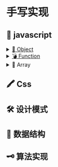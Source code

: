 # 手写实现

## 📜 javascript

<details for="Object">
<summary><a href="./javascript/Object/readme.md">🦆 Object</a></summary>

- [new](./javascript/Object/new/readme.md)
- [instanceof](./javascript/Object/instanceof/readme.md)
- [继承]()
- [create]()
</details>
<details for="Function">
<summary><a href="./javascript/Function/readme.md">💣 Function</a></summary>

- [apply](./javascript/Function/apply.md)

</details>
<details for="Array">
  <summary>🛒 Array</summary>
</details>

## 🖍 Css

## 🛠 设计模式

## 🔗 数据结构

## 🗝 算法实现
